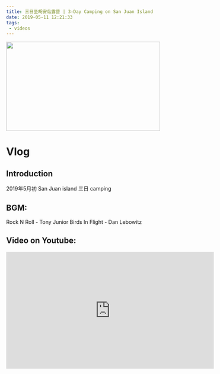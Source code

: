 ```yaml
---
title: 三日圣胡安岛露营 | 3-Day Camping on San Juan Island
date: 2019-05-11 12:21:33
tags: 
 - videos
---
```


<img src="https://personal-bucket-prod.s3-us-west-2.amazonaws.com/videos/san_juan_island_cover.jpg" width = "415" height = "240"/>

<!-- more -->
# Vlog
## Introduction

2019年5月初 San Juan island 三日 camping


## BGM:
Rock N Roll - Tony Junior
Birds In Flight - Dan Lebowitz

## Video on Youtube:

<iframe width="560" height="315" src="https://www.youtube.com/embed/y257jOL-ifo" frameborder="0" allow="accelerometer; autoplay; encrypted-media; gyroscope; picture-in-picture" allowfullscreen></iframe>